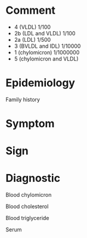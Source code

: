# Comment

- 4 (VLDL) 1/100
- 2b (LDL and VLDL) 1/100
- 2a (LDL) 1/500
- 3 (BVLDL and IDL) 1/10000
- 1 (chylomicron) 1/1000000
- 5 (chylomicron and VLDL)

# Epidemiology

Family history

# Symptom

# Sign

# Diagnostic

Blood chylomicron

Blood cholesterol

Blood triglyceride

Serum
